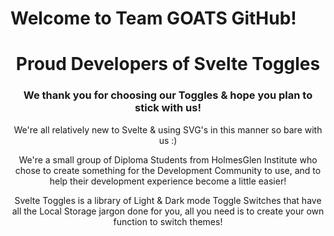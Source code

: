 # Welcome to Team GOATS GitHub!
<h1 align="center"> Proud Developers of Svelte Toggles</h1>
<h3 align="center">We thank you for choosing our Toggles & hope you plan to stick with us!</h3> 
<p align="center"> We're all relatively new to Svelte & using SVG's in this manner so bare with us :)</p>

<p align="center"> We're a small group of Diploma Students from HolmesGlen Institute who chose to create something for the Development Community to use, and to help their development experience become a little easier!</p>

<p align="center">Svelte Toggles is a library of Light & Dark mode Toggle Switches that have all the Local Storage jargon done for you, all you need is to create your own function to switch themes!</p>

